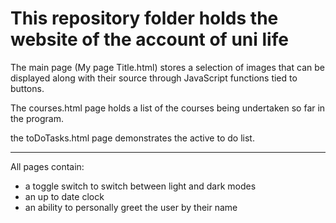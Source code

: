 This repository folder holds the website of the account of uni life
=====================================================================================================================
The main page (My page Title.html) stores a selection of images that can be displayed along with their source through
    JavaScript functions tied to buttons.

The courses.html page holds a list of the courses being undertaken so far in the program.

the toDoTasks.html page demonstrates the active to do list.

---------------------------------------------------------------------------------------------------------------------

All pages contain:
<ul><li>a toggle switch to switch between light and dark modes
    <li>an up to date clock
    <li>an ability to personally greet the user by their name
